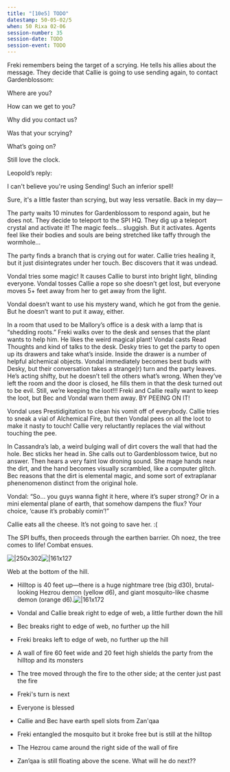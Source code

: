 ```yaml
---
title: "[10e5] TODO"
datestamp: 50-05-02/5
when: 50 Rixa 02-06
session-number: 35
session-date: TODO
session-event: TODO
---
```


Freki remembers being the target of a scrying. He tells his allies about the message. They decide that Callie is going to use sending again, to contact Gardenblossom:

Where are you?

How can we get to you?

Why did you contact us?

Was that your scrying?

What’s going on?

Still love the clock.

Leopold’s reply:

I can't believe you're using Sending! Such an inferior spell!

Sure, it's a little faster than scrying, but way less versatile. Back in my day—

The party waits 10 minutes for Gardenblossom to respond again, but he does not. They decide to teleport to the SPI HQ. They dig up a teleport crystal and activate it! The magic feels… sluggish. But it activates. Agents feel like their bodies and souls are being stretched like taffy through the wormhole…

The party finds a branch that is crying out for water. Callie tries healing it, but it just disintegrates under her touch. Bec discovers that it was undead.

Vondal tries some magic! It causes Callie to burst into bright light, blinding everyone. Vondal tosses Callie a rope so she doesn’t get lost, but everyone moves 5+ feet away from her to get away from the light.

Vondal doesn’t want to use his mystery wand, which he got from the genie. But he doesn’t want to put it away, either.

In a room that used to be Mallory’s office is a desk with a lamp that is “shedding roots.” Freki walks over to the desk and senses that the plant wants to help him. He likes the weird magical plant! Vondal casts Read Thoughts and kind of talks to the desk. Desky tries to get the party to open up its drawers and take what’s inside. Inside the drawer is a number of helpful alchemical objects. Vondal immediately becomes best buds with Desky, but their conversation takes a strange(r) turn and the party leaves. He’s acting shifty, but he doesn’t tell the others what’s wrong. When they’ve left the room and the door is closed, he fills them in that the desk turned out to be evil. Still, we’re keeping the loot!!! Freki and Callie really want to keep the loot, but Bec and Vondal warn them away. BY PEEING ON IT!

Vondal uses Prestidigitation to clean his vomit off of everybody. Callie tries to sneak a vial of Alchemical Fire, but then Vondal pees on all the loot to make it nasty to touch! Callie very reluctantly replaces the vial without touching the pee.

In Cassandra’s lab, a weird bulging wall of dirt covers the wall that had the hole. Bec sticks her head in. She calls out to Gardenblossom twice, but no answer. Then hears a very faint low droning sound. She mage hands near the dirt, and the hand becomes visually scrambled, like a computer glitch. Bec reasons that the dirt is elemental magic, and some sort of extraplanar phenenomenon distinct from the original hole.

Vondal: “So… you guys wanna fight it here, where it’s super strong? Or in a mini elemental plane of earth, that somehow dampens the flux? Your choice, ‘cause it’s probably comin’!”

Callie eats all the cheese. It’s not going to save her. :(

The SPI buffs, then proceeds through the earthen barrier. Oh noez, the tree comes to life! Combat ensues.

![|250x302](https://lh6.googleusercontent.com/Q_HIMuCAx7GkTqqan5XREk96F5g8ROvAnXs9Lia5wZovYW9ehw3W9vZzEoAejcGFI_fJ3jQNrQvi1sZYFWXucI2SQgy6MkGdSGKyUHKEEHAQ5fKmUCeDmaDgqoQEh7svpDP633Eni51CbIb5fF7wrmfGE1msvSSYYCE8z81Xh63LkQH8AcagBxs5)![|161x127](https://lh4.googleusercontent.com/DZ7la-lvhv7Wd89NuWJg5Z8aY9Aa7myLs8sMRhn_qmTZ6e0j_E-0NoDMtoj51lz4VqGPpwXoI15ndHLIEdGx_wg94DQuxolIgySaq_EdAwNmZNLokNq5z594Krnk7YDo1OyZ_dp_I74aLvpXI2_MW5Mxfz6Z1lbgntdIk36aYZjemKI5SRCoAE1w)

Web at the bottom of the hill.

* Hilltop is 40 feet up—there is a huge nightmare tree (big d30), brutal-looking Hezrou demon (yellow d6), and giant mosquito-like chasme demon (orange d6).![|161x172](https://lh5.googleusercontent.com/e_batrQZW-6vvKTd2uLzNQkShNfr_OZxRVq0Wo0DKODLgxj28KpMge3olY0Xai1_Iv2FkFxwBsVA1BBlU7sPtCS_VE2DdKeEjvBQtX-3HXK7BXoYc8m-bNO8cH94Z_QTXztRCYkFlQKT4BWs1IaRHZ14oAOxoHx5U-gIBRcDT4SnM31HCAwnCXRH)

* Vondal and Callie break right to edge of web, a little further down the hill
* Bec breaks right to edge of web, no further up the hill
* Freki breaks left to edge of web, no further up the hill
* A wall of fire 60 feet wide and 20 feet high shields the party from the hilltop and its monsters
* The tree moved through the fire to the other side; at the center just past the fire
* Freki's turn is next
* Everyone is blessed
* Callie and Bec have earth spell slots from Zan'qaa
* Freki entangled the mosquito but it broke free but is still at the hilltop
* The Hezrou came around the right side of the wall of fire
* Zan’qaa is still floating above the scene. What will he do next??
